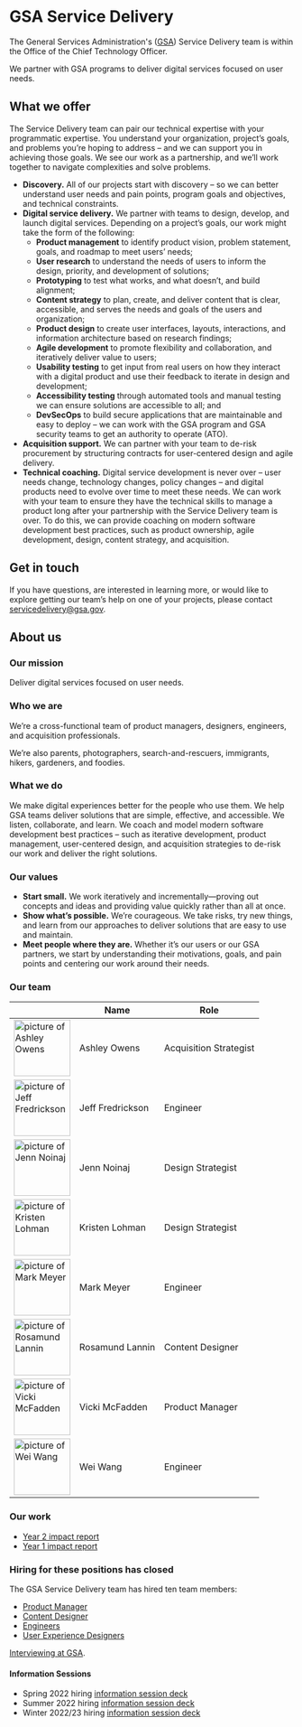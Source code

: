 # GSA Service Delivery

The General Services Administration's ([GSA](https://www.gsa.gov/)) Service Delivery team is within the Office of the Chief Technology Officer. 

We partner with GSA programs to deliver digital services focused on user needs. 

## What we offer
The Service Delivery team can pair our technical expertise with your programmatic expertise. You understand your organization, project’s goals, and problems you’re hoping to address – and we can support you in achieving those goals. We see our work as a partnership, and we’ll work together to navigate complexities and solve problems. 
- **Discovery.** All of our projects start with discovery – so we can better understand user needs and pain points, program goals and objectives, and technical constraints. 
- **Digital service delivery.** We partner with teams to design, develop, and launch digital services. Depending on a project’s goals, our work might take the form of the following:
  - **Product management** to identify product vision, problem statement, goals, and roadmap to meet users’ needs; 
  - **User research** to understand the needs of users to inform the design, priority, and development of solutions; 
  - **Prototyping** to test what works, and what doesn’t, and build alignment;
  - **Content strategy** to plan, create, and deliver content that is clear, accessible, and serves the needs and goals of the users and organization;
  - **Product design** to create user interfaces, layouts, interactions, and information architecture based on research findings; 
  - **Agile development** to promote flexibility and collaboration, and iteratively deliver value to users;
  - **Usability testing** to get input from real users on how they interact with a digital product and use their feedback to iterate in design and development;
  - **Accessibility testing** through automated tools and manual testing we can ensure solutions are accessible to all; and
  - **DevSecOps** to build secure applications that are maintainable and easy to deploy – we can work with the GSA program and GSA security teams to get an authority to operate (ATO). 
- **Acquisition support.** We can partner with your team to de-risk procurement by structuring contracts for user-centered design and agile delivery.
- **Technical coaching.** Digital service development is never over – user needs change, technology changes, policy changes – and digital products need to evolve over time to meet these needs. We can work with your team to ensure they have the technical skills to manage a product long after your partnership with the Service Delivery team is over. To do this, we can provide coaching on modern software development best practices, such as product ownership, agile development, design, content strategy, and acquisition. 

## Get in touch

If you have questions, are interested in learning more, or would like to explore getting our team’s help on one of your projects, please contact [servicedelivery@gsa.gov](mailto:servicedelivery@gsa.gov).

## About us

### Our mission
Deliver digital services focused on user needs. 

### Who we are
We’re a cross-functional team of product managers, designers, engineers, and acquisition professionals. 

We’re also parents, photographers, search-and-rescuers, immigrants, hikers, gardeners, and foodies. 

### What we do
We make digital experiences better for the people who use them. We help GSA teams deliver solutions that are simple, effective, and accessible. We listen, collaborate, and learn. We coach and model modern software development best practices – such as iterative development, product management, user-centered design, and acquisition strategies to de-risk our work and deliver the right solutions. 

### Our values
- **Start small.** We work iteratively and incrementally—proving out concepts and ideas and providing value quickly rather than all at once.
- **Show what’s possible.** We’re courageous. We take risks, try new things, and learn from our approaches to deliver solutions that are easy to use and maintain.
- **Meet people where they are.** Whether it’s our users or our GSA partners, we start by understanding their motivations, goals, and pain points and centering our work around their needs.


### Our team
|  | Name | Role |
| --- | --- | --- |
| <img src="https://user-images.githubusercontent.com/6501138/192805611-fe020957-226f-4c65-844c-6536caa47ebf.png" alt="picture of Ashley Owens" width="100" height="100"> | Ashley Owens | Acquisition Strategist |
| <img src="https://user-images.githubusercontent.com/6501138/192805117-edd740f6-65a2-4eb5-98e0-006ca69363fe.png" alt="picture of Jeff Fredrickson" width="100" height="100"> | Jeff Fredrickson | Engineer |
| <img src="https://user-images.githubusercontent.com/6501138/192804979-d26335b2-35e8-4ca6-babc-d1da0f27fead.png" alt="picture of Jenn Noinaj" width="100" height="100"> | Jenn Noinaj | Design Strategist |
| <img src="https://avatars.githubusercontent.com/u/18366192?v=4" alt="picture of Kristen Lohman" width="100" height="100"> | Kristen Lohman | Design Strategist |
| <img src="https://user-images.githubusercontent.com/6501138/192805382-54c150d7-0ca7-4505-9de9-2e474b500b52.png" alt="picture of Mark Meyer" width="100" height="100"> | Mark Meyer | Engineer |
| <img src="https://avatars.githubusercontent.com/u/140733922?v=4" alt="picture of Rosamund Lannin" width="100" height="100"> | Rosamund Lannin | Content Designer |
| <img src="https://user-images.githubusercontent.com/6501138/192803737-7368d567-d720-411c-b49c-5acbcddd118c.png" alt="picture of Vicki McFadden" width="100" height="100"> | Vicki McFadden | Product Manager |
| <img src="https://user-images.githubusercontent.com/119954777/206807327-521b1022-e6d7-4a73-a124-1badd236d27d.png" alt="picture of Wei Wang" width="100" height="100"> | Wei Wang | Engineer |


### Our work
- [Year 2 impact report](https://github.com/GSA/service-delivery/blob/main/GSA%20Service%20Delivery%20-%202024-Impact-Report.md)
- [Year 1 impact report](https://github.com/GSA/service-delivery/blob/main/GSA%20Service%20Delivery%20-%202023%20Impact%20Report.pdf) 

### Hiring for these positions has closed

The GSA Service Delivery team has hired ten team members:

- [Product Manager](team/Product_Manager.md)
- [Content Designer](team/Content_Designer.md)
- [Engineers](team/engineers.md)
- [User Experience Designers](team/User_Experience_Designer.md)

[Interviewing at GSA](https://github.com/GSA/service-delivery/blob/main/team/Interviewing%20at%20GSA.md). 

#### Information Sessions

- Spring 2022 hiring [information session deck](team/GSA_Service_Delivery_Info_Session.pdf)
- Summer 2022 hiring [information session deck](https://github.com/GSA/service-delivery/blob/main/team/GSA%20Service%20Delivery%20_%20Info%20Session%20_%20Aug%202022.pdf)
- Winter 2022/23 hiring [information session deck](team/GSA%20Service%20Delivery%20-%20Info%20Session_Jan%202023.pdf)

